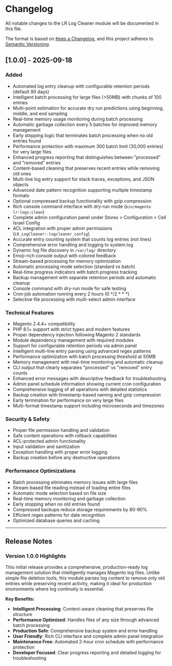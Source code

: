 # Changelog

All notable changes to the LR Log Cleaner module will be documented in this file.

The format is based on [Keep a Changelog](https://keepachangelog.com/en/1.0.0/),
and this project adheres to [Semantic Versioning](https://semver.org/spec/v2.0.0.html).

## [1.0.0] - 2025-09-18

### Added
- Automated log entry cleanup with configurable retention periods (default 90 days)
- Intelligent batch processing for large files (>50MB) with chunks of 100 entries
- Multi-point estimation for accurate dry run predictions using beginning, middle, and end sampling
- Real-time memory usage monitoring during batch processing
- Automatic garbage collection every 5 batches for improved memory management
- Early stopping logic that terminates batch processing when no old entries found
- Performance protection with maximum 300 batch limit (30,000 entries) for very large files
- Enhanced progress reporting that distinguishes between "processed" and "removed" entries
- Content-based cleaning that preserves recent entries while removing old ones
- Multi-line log entry support for stack traces, exceptions, and JSON objects
- Advanced date pattern recognition supporting multiple timestamp formats
- Optional compressed backup functionality with gzip compression
- Rich console command interface with dry-run mode (`bin/magento lr:logs:clean`)
- Complete admin configuration panel under Stores > Configuration > Cell Israel Config
- ACL integration with proper admin permissions (`LR_LogCleaner::logcleaner_config`)
- Accurate entry counting system that counts log entries (not lines)
- Comprehensive error handling and logging to system.log
- Dynamic log file discovery in `/var/log/` directory
- Emoji-rich console output with colored feedback
- Stream-based processing for memory optimization
- Automatic processing mode selection (standard vs batch)
- Real-time progress indicators with batch progress tracking
- Backup management with separate retention periods and automatic cleanup
- Console command with dry-run mode for safe testing
- Cron job automation running every 2 hours (0 */2 * * *)
- Selective file processing with multi-select admin interface

### Technical Features
- Magento 2.4.4+ compatibility
- PHP 8.1+ support with strict types and modern features
- Proper dependency injection following Magento 2 standards
- Module dependency management with required modules
- Support for configurable retention periods via admin panel
- Intelligent multi-line entry parsing using advanced regex patterns
- Performance optimization with batch processing threshold at 50MB
- Memory management with real-time monitoring and automatic cleanup
- CLI output that clearly separates "processed" vs "removed" entry counts
- Enhanced error messages with descriptive feedback for troubleshooting
- Admin panel schedule information showing current cron configuration
- Comprehensive logging of all operations with detailed statistics
- Backup creation with timestamp-based naming and gzip compression
- Early termination for performance on very large files
- Multi-format timestamp support including microseconds and timezones

### Security & Safety
- Proper file permission handling and validation
- Safe content operations with rollback capabilities
- ACL-protected admin functionality
- Input validation and sanitization
- Exception handling with proper error logging
- Backup creation before any destructive operations

### Performance Optimizations
- Batch processing eliminates memory issues with large files
- Stream-based file reading instead of loading entire files
- Automatic mode selection based on file size
- Real-time memory monitoring and garbage collection
- Early stopping when no old entries found
- Compressed backups reduce storage requirements by 80-90%
- Efficient regex patterns for date recognition
- Optimized database queries and caching

---

## Release Notes

### Version 1.0.0 Highlights
This initial release provides a comprehensive, production-ready log management solution that intelligently manages Magento log files. Unlike simple file deletion tools, this module parses log content to remove only old entries while preserving recent activity, making it ideal for production environments where log continuity is essential.

**Key Benefits:**
- **Intelligent Processing**: Content-aware cleaning that preserves file structure
- **Performance Optimized**: Handles files of any size through advanced batch processing
- **Production Safe**: Comprehensive backup system and error handling
- **User Friendly**: Rich CLI interface and complete admin panel integration
- **Maintenance Free**: Automated 2-hour cron schedule with performance protection
- **Developer Focused**: Clear progress reporting and detailed logging for troubleshooting